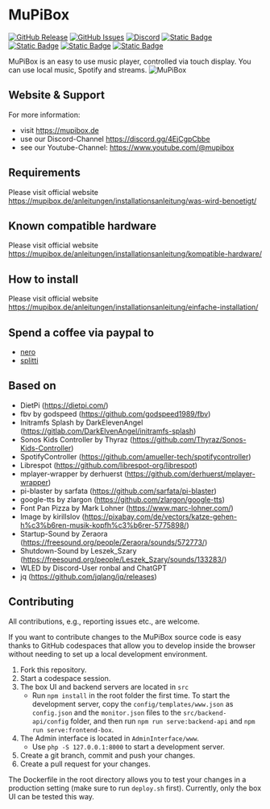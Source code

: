 # MuPiBox
[![GitHub Release](https://img.shields.io/github/v/release/splitti/MuPiBox?label=stable%20release)](https://github.com/friebi/MuPiBox/releases)
[![GitHub Issues](https://img.shields.io/github/issues/splitti/MuPiBox.svg?style=flat-square&label=Issues&color=d77982)](https://github.com/friebi/MuPiBox/issues)
[![Discord](https://img.shields.io/discord/879874342203306005?logo=Discord&link=https%3A%2F%2Fdiscord.gg%2F4EjCgpCbbe)](https://discord.gg/4EjCgpCbbe) [![Static Badge](https://img.shields.io/badge/Website-Website?logo=Google%20Chrome&logoColor=%23ffffff&labelColor=%234285F4&color=%234285F4&link=https%3A%2F%2Fmupibox.de)](https://mupibox.de) [![Static Badge](https://img.shields.io/badge/Youtube-Youtube?logo=youtube&labelColor=red&color=red&link=https%3A%2F%2Fwww.youtube.com%2Fchannel%2FUCiqTXPBQLYgTB4uPBKzLENA)](https://www.youtube.com/channel/UCiqTXPBQLYgTB4uPBKzLENA) [![Static Badge](https://img.shields.io/badge/Facebook-Facebook?logo=facebook&labelColor=blue&color=blue&link=https%3A%2F%2Fwww.facebook.com%2Fmupibox)](https://www.facebook.com/mupibox) [![Static Badge](https://img.shields.io/badge/Paypal-Donate?logo=Paypal&label=Donate&link=https%3A%2F%2Fpaypal.me%2FDonateMuPiBox)](https://paypal.me/DonateMuPiBox)

MuPiBox is an easy to use music player, controlled via touch display. You can use local music, Spotify and streams.
![MuPiBox](media/images/splash.png "MuPiBox")
## Website & Support
For more information:
- visit https://mupibox.de 
- use our Discord-Channel https://discord.gg/4EjCgpCbbe
- see our Youtube-Channel: https://www.youtube.com/@mupibox

## Requirements
Please visit official website https://mupibox.de/anleitungen/installationsanleitung/was-wird-benoetigt/
## Known compatible hardware
Please visit official website https://mupibox.de/anleitungen/installationsanleitung/kompatible-hardware/
## How to install
Please visit official website  https://mupibox.de/anleitungen/installationsanleitung/einfache-installation/
## Spend a coffee via paypal to
- <a href="https://paypal.me/EGerhardt" target="_blank">nero</a>
- <a href="https://paypal.me/splittscheid" target="_blank">splitti</a>

## Based on
- DietPi (https://dietpi.com/)
- fbv by godspeed (https://github.com/godspeed1989/fbv)
- Initramfs Splash by DarkElevenAngel (https://gitlab.com/DarkElvenAngel/initramfs-splash)
- Sonos Kids Controller by Thyraz (https://github.com/Thyraz/Sonos-Kids-Controller)
- SpotifyController (https://github.com/amueller-tech/spotifycontroller)
- Librespot (https://github.com/librespot-org/librespot)
- mplayer-wrapper by derhuerst (https://github.com/derhuerst/mplayer-wrapper)
- pi-blaster by sarfata (https://github.com/sarfata/pi-blaster)
- google-tts by zlargon (https://github.com/zlargon/google-tts)
- Font Pan Pizza by Mark Lohner (https://www.marc-lohner.com/)
- Image by kirillslov (https://pixabay.com/de/vectors/katze-gehen-h%c3%b6ren-musik-kopfh%c3%b6rer-5775898/)
- Startup-Sound by Zeraora (https://freesound.org/people/Zeraora/sounds/572773/)
- Shutdown-Sound by Leszek_Szary (https://freesound.org/people/Leszek_Szary/sounds/133283/)
- WLED by Discord-User ronbal and ChatGPT
- jq (https://github.com/jqlang/jq/releases)

## Contributing
All contributions, e.g., reporting issues etc., are welcome.

If you want to contribute changes to the MuPiBox source code is easy thanks to GitHub codespaces that allow you to develop inside the browser without needing to set up a local development environment.
1. Fork this repository.
2. Start a codespace session.
3. The box UI and backend servers are located in `src`
    - Run `npm install` in the root folder the first time. To start the development server, copy the `config/templates/www.json` as `config.json` and the `monitor.json` files to the `src/backend-api/config` folder, and then run `npm run serve:backend-api` and `npm run serve:frontend-box`.
4. The Admin interface is located in `AdminInterface/www`.
    - Use `php -S 127.0.0.1:8000` to start a development server.
5. Create a git branch, commit and push your changes.
6. Create a pull request for your changes.

The Dockerfile in the root directory allows you to test your changes in a production setting (make sure to run `deploy.sh` first). Currently, only the box UI can be tested this way.
